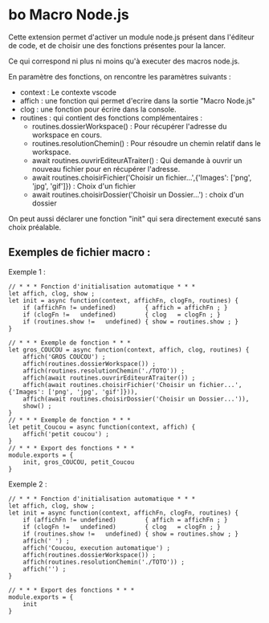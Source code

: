 # bo Macro Node.js

Cette extension permet d'activer un module node.js présent dans l'éditeur de code, et de choisir une des fonctions présentes pour la lancer.

Ce qui correspond ni plus ni moins qu'à executer des macros node.js.

En paramètre des fonctions, on rencontre les paramètres suivants : 
- context : Le contexte vscode
- affich : une fonction qui permet d'ecrire dans la sortie "Macro Node.js"
- clog : une fonction pour écrire dans la console.
- routines : qui contient des fonctions complémentaires :
    - routines.dossierWorkspace() : Pour récupérer l'adresse du workspace en cours.
    - routines.resolutionChemin() : Pour résoudre un chemin relatif dans le workspace.
    - await routines.ouvrirEditeurATraiter() : Qui demande à ouvrir un nouveau fichier pour en récupérer l'adresse.
    - await routines.choisirFichier('Choisir un fichier...',{'Images': ['png', 'jpg', 'gif']}) : Choix d'un fichier
    - await routines.choisirDossier('Choisir un Dossier...') : choix d'un dossier

On peut aussi déclarer une fonction "init" qui sera directement executé sans choix préalable.

## Exemples de fichier macro :

Exemple 1 :

    // * * * Fonction d'initialisation automatique * * *
    let affich, clog, show ;
    let init = async function(context, affichFn, clogFn, routines) {
        if (affichFn != undefined)        { affich = affichFn ; }
        if (clogFn !=   undefined)        { clog   = clogFn ; }
        if (routines.show !=   undefined) { show = routines.show ; }
    }

    // * * * Exemple de fonction * * * 
    let gros_COUCOU = async function(context, affich, clog, routines) {
        affich('GROS COUCOU') ;
        affich(routines.dossierWorkspace()) ;
        affich(routines.resolutionChemin('./TOTO')) ;
        affich(await routines.ouvrirEditeurATraiter()) ;
        affich(await routines.choisirFichier('Choisir un fichier...',{'Images': ['png', 'jpg', 'gif']})),
        affich(await routines.choisirDossier('Choisir un Dossier...')),
        show() ;
    }
    // * * * Exemple de fonction * * * 
    let petit_Coucou = async function(context, affich) {
        affich('petit coucou') ;
    }
    // * * * Export des fonctions * * * 
    module.exports = {
        init, gros_COUCOU, petit_Coucou
    }

Exemple 2 :

    // * * * Fonction d'initialisation automatique * * *
    let affich, clog, show ;
    let init = async function(context, affichFn, clogFn, routines) {
        if (affichFn != undefined)        { affich = affichFn ; }
        if (clogFn !=   undefined)        { clog   = clogFn ; }
        if (routines.show !=   undefined) { show = routines.show ; }
        affich(' ') ;
        affich('Coucou, execution automatique') ;
        affich(routines.dossierWorkspace()) ;
        affich(routines.resolutionChemin('./TOTO')) ;
        affich('') ;
    }

    // * * * Export des fonctions * * * 
    module.exports = {
        init
    }
